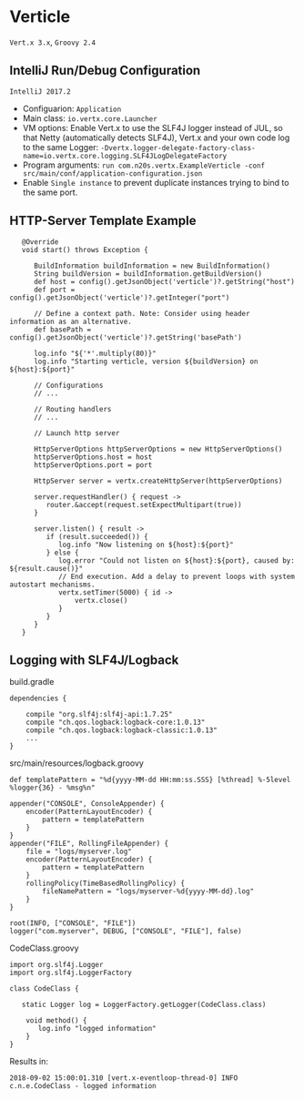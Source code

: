 # Verticle

`Vert.x 3.x`, `Groovy 2.4`

## IntelliJ Run/Debug Configuration

`IntelliJ 2017.2`

* Configuarion: `Application`
* Main class: `io.vertx.core.Launcher`
* VM options: Enable Vert.x to use the SLF4J logger instead of JUL, so that Netty (automatically detects SLF4J), Vert.x and your own code log to the same Logger:
    `-Dvertx.logger-delegate-factory-class-name=io.vertx.core.logging.SLF4JLogDelegateFactory`
* Program arguments: `run com.n20s.vertx.ExampleVerticle -conf src/main/conf/application-configuration.json`
* Enable `Single instance` to prevent duplicate instances trying to bind to the same port.


## HTTP-Server Template Example 

```
   @Override
   void start() throws Exception {

      BuildInformation buildInformation = new BuildInformation()
      String buildVersion = buildInformation.getBuildVersion()
      def host = config().getJsonObject('verticle')?.getString("host")
      def port = config().getJsonObject('verticle')?.getInteger("port")
      
      // Define a context path. Note: Consider using header information as an alternative.
      def basePath = config().getJsonObject('verticle')?.getString('basePath')

      log.info "${'*'.multiply(80)}"
      log.info "Starting verticle, version ${buildVersion} on ${host}:${port}"

      // Configurations
      // ...

      // Routing handlers
      // ...

      // Launch http server

      HttpServerOptions httpServerOptions = new HttpServerOptions()
      httpServerOptions.host = host
      httpServerOptions.port = port

      HttpServer server = vertx.createHttpServer(httpServerOptions)

      server.requestHandler() { request ->
         router.&accept(request.setExpectMultipart(true))
      }
   
      server.listen() { result ->
         if (result.succeeded()) {
            log.info "Now listening on ${host}:${port}"
         } else {
            log.error "Could not listen on ${host}:${port}, caused by: ${result.cause()}"
            // End execution. Add a delay to prevent loops with system autostart mechanisms.
            vertx.setTimer(5000) { id ->
                vertx.close()
            }
         }
      }
   }
```

## Logging with SLF4J/Logback

build.gradle

```
dependencies {

    compile "org.slf4j:slf4j-api:1.7.25"
    compile "ch.qos.logback:logback-core:1.0.13"
    compile "ch.qos.logback:logback-classic:1.0.13"
    ...
}    
```
src/main/resources/logback.groovy

```
def templatePattern = "%d{yyyy-MM-dd HH:mm:ss.SSS} [%thread] %-5level %logger{36} - %msg%n"

appender("CONSOLE", ConsoleAppender) {
    encoder(PatternLayoutEncoder) {
        pattern = templatePattern
    }
}
appender("FILE", RollingFileAppender) {
    file = "logs/myserver.log"
    encoder(PatternLayoutEncoder) {
        pattern = templatePattern
    }
    rollingPolicy(TimeBasedRollingPolicy) {
        fileNamePattern = "logs/myserver-%d{yyyy-MM-dd}.log"
    }
}

root(INFO, ["CONSOLE", "FILE"])
logger("com.myserver", DEBUG, ["CONSOLE", "FILE"], false)
```
CodeClass.groovy

```
import org.slf4j.Logger
import org.slf4j.LoggerFactory

class CodeClass {

   static Logger log = LoggerFactory.getLogger(CodeClass.class)

	void method() {
	   log.info "logged information"
	}
}
```
Results in:

```
2018-09-02 15:00:01.310 [vert.x-eventloop-thread-0] INFO  c.n.e.CodeClass - logged information
```